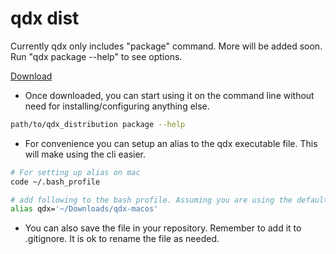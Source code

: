 # qdx dist

Currently qdx only includes "package" command. More will be added soon. Run "qdx package --help" to see options.

[Download](https://github.com/qislam/qdx-dist/releases) 

- Once downloaded, you can start using it on the command line without need for installing/configuring anything else.

```bash
path/to/qdx_distribution package --help
```

- For convenience you can setup an alias to the qdx executable file. This will make using the cli easier.

```bash
# For setting up alias on mac
code ~/.bash_profile

# add following to the bash profile. Assuming you are using the default download folder
alias qdx='~/Downloads/qdx-macos'
```

- You can also save the file in your repository. Remember to add it to .gitignore. It is ok to rename the file as needed.

